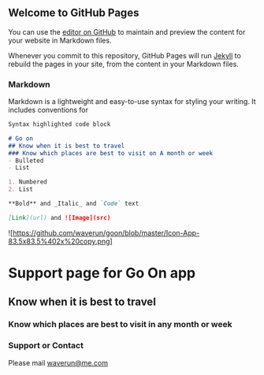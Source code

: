 ## Welcome to GitHub Pages

You can use the [editor on GitHub](https://github.com/waverun/goon/edit/master/index.md) to maintain and preview the content for your website in Markdown files.

Whenever you commit to this repository, GitHub Pages will run [Jekyll](https://jekyllrb.com/) to rebuild the pages in your site, from the content in your Markdown files.

### Markdown

Markdown is a lightweight and easy-to-use syntax for styling your writing. It includes conventions for

```markdown
Syntax highlighted code block

# Go on 
## Know when it is best to travel 
### Know which places are best to visit on A month or week 
- Bulleted
- List

1. Numbered
2. List

**Bold** and _Italic_ and `Code` text

[Link](url) and ![Image](src)
```

![https://github.com/waverun/goon/blob/master/Icon-App-83.5x83.5%402x%20copy.png]

# Support page for Go On app

## Know when it is best to travel 
### Know which places are best to visit in any month or week 

### Support or Contact

Please mail waverun@me.com
